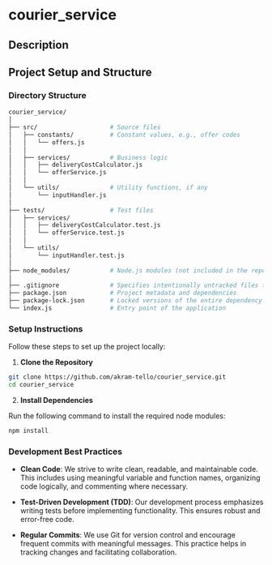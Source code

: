 # courier_service

## Description


## Project Setup and Structure


### Directory Structure

```bash
courier_service/
│
├── src/                    # Source files
│   ├── constants/          # Constant values, e.g., offer codes
│   │   └── offers.js
│   │
│   ├── services/           # Business logic
│   │   ├── deliveryCostCalculator.js
│   │   └── offerService.js
│   │
│   └── utils/              # Utility functions, if any
│       └── inputHandler.js
│
├── tests/                  # Test files
│   ├── services/
│   │   ├── deliveryCostCalculator.test.js
│   │   └── offerService.test.js
│   │
│   └── utils/
│       └── inputHandler.test.js
│
├── node_modules/           # Node.js modules (not included in the repository)
│
├── .gitignore              # Specifies intentionally untracked files to ignore
├── package.json            # Project metadata and dependencies
├── package-lock.json       # Locked versions of the entire dependency tree
└── index.js                # Entry point of the application

```


### Setup Instructions

Follow these steps to set up the project locally:

1. **Clone the Repository**
```bash
git clone https://github.com/akram-tello/courier_service.git
cd courier_service
```


2. **Install Dependencies**

Run the following command to install the required node modules:
```bash
npm install
```

### Development Best Practices

- **Clean Code**: We strive to write clean, readable, and maintainable code. This includes using meaningful variable and function names, organizing code logically, and commenting where necessary.

- **Test-Driven Development (TDD)**: Our development process emphasizes writing tests before implementing functionality. This ensures robust and error-free code.

- **Regular Commits**: We use Git for version control and encourage frequent commits with meaningful messages. This practice helps in tracking changes and facilitating collaboration.

